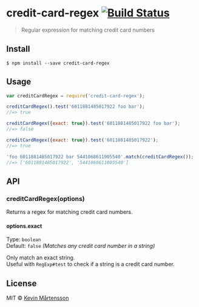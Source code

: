 # credit-card-regex [![Build Status](http://img.shields.io/travis/kevva/credit-card-regex.svg?style=flat)](https://travis-ci.org/kevva/credit-card-regex)

> Regular expression for matching credit card numbers


## Install

```
$ npm install --save credit-card-regex
```


## Usage

```js
var creditCardRegex = require('credit-card-regex');

creditCardRegex().test('6011881485017922 foo bar');
//=> true

creditCardRegex({exact: true}).test('6011881485017922 foo bar');
//=> false

creditCardRegex({exact: true}).test('6011881485017922');
//=> true

'foo 6011881485017922 bar 5441068611005540'.match(creditCardRegex());
//=> ['6011881485017922', '5441068611005540']
```


## API

### creditCardRegex(options)

Returns a regex for matching credit card numbers.

#### options.exact

Type: `boolean`  
Default: `false` *(Matches any credit card number in a string)*

Only match an exact string.  
Useful with `RegExp#test` to check if a string is a credit card number.


## License

MIT © [Kevin Mårtensson](https://github.com/kevva)

